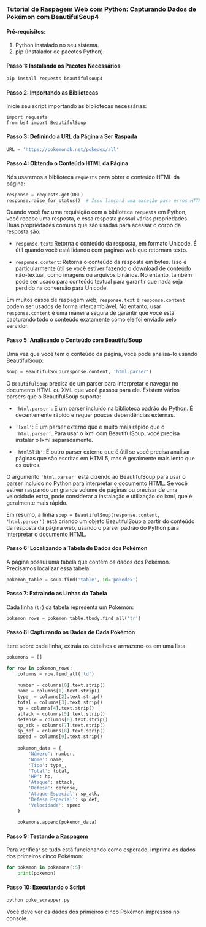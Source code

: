 ### Tutorial de Raspagem Web com Python: Capturando Dados de Pokémon com BeautifulSoup4

#### Pré-requisitos:

1. Python instalado no seu sistema.
2. pip (Instalador de pacotes Python).

#### Passo 1: Instalando os Pacotes Necessários


```bash 
pip install requests beautifulsoup4
```

#### Passo 2: Importando as Bibliotecas

Inicie seu script importando as bibliotecas necessárias:

```pyton
import requests
from bs4 import BeautifulSoup
```

#### Passo 3: Definindo a URL da Página a Ser Raspada

```python
URL = 'https://pokemondb.net/pokedex/all'
```
#### Passo 4: Obtendo o Conteúdo HTML da Página

Nós usaremos a biblioteca `requests` para obter o conteúdo HTML da página:

```python
response = requests.get(URL)
response.raise_for_status()  # Isso lançará uma exceção para erros HTTP
```

Quando você faz uma requisição com a biblioteca `requests` em Python, você recebe uma resposta, e essa resposta possui várias propriedades. Duas propriedades comuns que são usadas para acessar o corpo da resposta são:

- `response.text`: Retorna o conteúdo da resposta, em formato Unicode. É útil quando você está lidando com páginas web que retornam texto.
    
- `response.content`: Retorna o conteúdo da resposta em bytes. Isso é particularmente útil se você estiver fazendo o download de conteúdo não-textual, como imagens ou arquivos binários. No entanto, também pode ser usado para conteúdo textual para garantir que nada seja perdido na conversão para Unicode.

Em muitos casos de raspagem web, `response.text` e `response.content` podem ser usados de forma intercambiável. No entanto, usar `response.content` é uma maneira segura de garantir que você está capturando todo o conteúdo exatamente como ele foi enviado pelo servidor.
#### Passo 5: Analisando o Conteúdo com BeautifulSoup

Uma vez que você tem o conteúdo da página, você pode analisá-lo usando BeautifulSoup:

```python
soup = BeautifulSoup(response.content, 'html.parser')
```

O `BeautifulSoup` precisa de um parser para interpretar e navegar no documento HTML ou XML que você passou para ele. Existem vários parsers que o BeautifulSoup suporta:

- `'html.parser'`: É um parser incluído na biblioteca padrão do Python. É decentemente rápido e requer poucas dependências externas.
    
- `'lxml'`: É um parser externo que é muito mais rápido que o `'html.parser'`. Para usar o lxml com BeautifulSoup, você precisa instalar o lxml separadamente.
    
- `'html5lib'`: É outro parser externo que é útil se você precisa analisar páginas que são escritas em HTML5, mas é geralmente mais lento que os outros.
    

O argumento `'html.parser'` está dizendo ao BeautifulSoup para usar o parser incluído no Python para interpretar o documento HTML. Se você estiver raspando um grande volume de páginas ou precisar de uma velocidade extra, pode considerar a instalação e utilização do lxml, que é geralmente mais rápido.

Em resumo, a linha `soup = BeautifulSoup(response.content, 'html.parser')` está criando um objeto BeautifulSoup a partir do conteúdo da resposta da página web, usando o parser padrão do Python para interpretar o documento HTML.
#### Passo 6: Localizando a Tabela de Dados dos Pokémon

A página possui uma tabela que contém os dados dos Pokémon. Precisamos localizar essa tabela:

```python
pokemon_table = soup.find('table', id='pokedex')
```

#### Passo 7: Extraindo as Linhas da Tabela

Cada linha (`tr`) da tabela representa um Pokémon:

```python
pokemon_rows = pokemon_table.tbody.find_all('tr')
```

#### Passo 8: Capturando os Dados de Cada Pokémon

Itere sobre cada linha, extraia os detalhes e armazene-os em uma lista:

```python
pokemons = []

for row in pokemon_rows:
    columns = row.find_all('td')
    
    number = columns[0].text.strip()
    name = columns[1].text.strip()
    type_ = columns[2].text.strip()
    total = columns[3].text.strip()
    hp = columns[4].text.strip()
    attack = columns[5].text.strip()
    defense = columns[6].text.strip()
    sp_atk = columns[7].text.strip()
    sp_def = columns[8].text.strip()
    speed = columns[9].text.strip()
    
    pokemon_data = {
        'Número': number,
        'Nome': name,
        'Tipo': type_,
        'Total': total,
        'HP': hp,
        'Ataque': attack,
        'Defesa': defense,
        'Ataque Especial': sp_atk,
        'Defesa Especial': sp_def,
        'Velocidade': speed
    }
    
    pokemons.append(pokemon_data)

```


#### Passo 9: Testando a Raspagem

Para verificar se tudo está funcionando como esperado, imprima os dados dos primeiros cinco Pokémon:

```python
for pokemon in pokemons[:5]:
    print(pokemon)

```

#### Passo 10: Executando o Script

```bash
python poke_scrapper.py
```

Você deve ver os dados dos primeiros cinco Pokémon impressos no console.